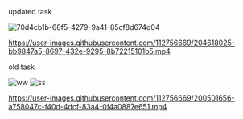 updated task


![70d4cb1b-68f5-4279-9a41-85cf8d674d04](https://user-images.githubusercontent.com/112756669/204617983-36c0a999-2ee3-4617-8e40-0646aba053ee.jpeg)


https://user-images.githubusercontent.com/112756669/204618025-bb9847a5-8697-432e-9295-8b72215101b5.mp4






old task

![ww](https://user-images.githubusercontent.com/112756669/200501597-c65e78f3-da9f-4be9-96ce-9182073c35fa.jpeg)
![ss](https://user-images.githubusercontent.com/112756669/200501607-84ea6fa7-d3fa-4d1d-9e44-3173691da844.jpeg)



https://user-images.githubusercontent.com/112756669/200501656-a758047c-f40d-4dcf-83a4-0f4a0887e651.mp4

